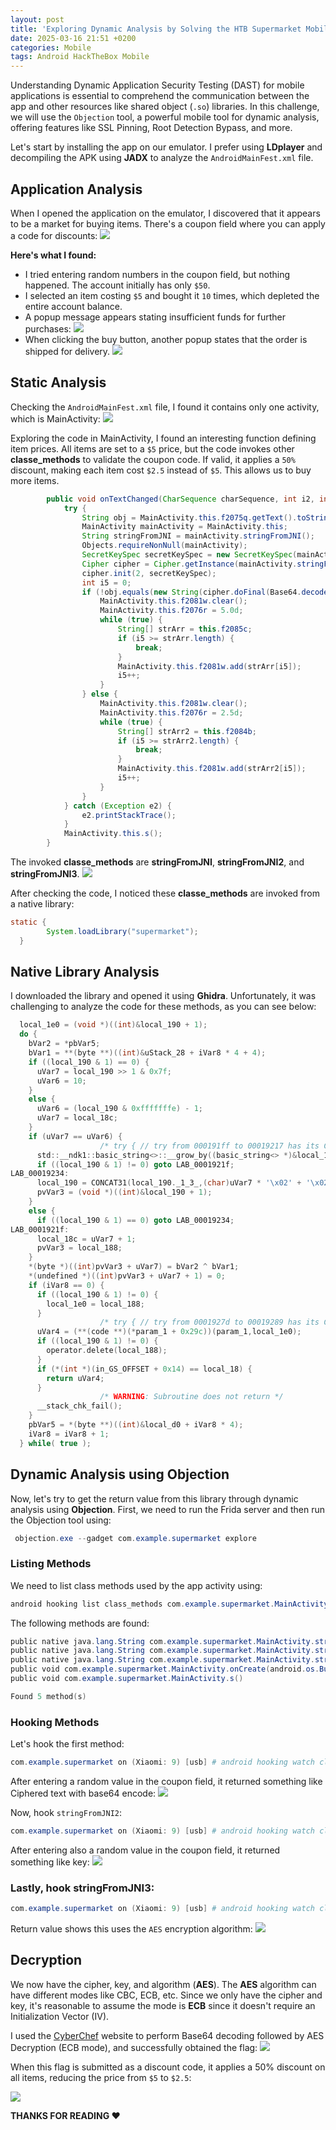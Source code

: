 ```yaml
---
layout: post
title: 'Exploring Dynamic Analysis by Solving the HTB Supermarket Mobile Challenge'
date: 2025-03-16 21:51 +0200
categories: Mobile
tags: Android HackTheBox Mobile
---
```

Understanding Dynamic Application Security Testing (DAST) for mobile applications is essential to comprehend the communication between the app and other resources like shared object (`.so`) libraries. In this challenge, we will use the `Objection` tool, a powerful mobile tool for dynamic analysis, offering features like SSL Pinning, Root Detection Bypass, and more.

Let's start by installing the app on our emulator. I prefer using **LDplayer** and decompiling the APK using **JADX** to analyze the `AndroidMainFest.xml` file.

## Application Analysis

When I opened the application on the emulator, I discovered that it appears to be a market for buying items. There's a coupon field where you can apply a code for discounts: 
![](/Images/1.png)

**Here's what I found:**
- I tried entering random numbers in the coupon field, but nothing happened.
The account initially has only `$50`.
- I selected an item costing `$5` and bought it `10` times, which depleted the entire account balance.
- A popup message appears stating insufficient funds for further purchases: ![](/Images/2.png) 
- When clicking the buy button, another popup states that the order is shipped for delivery. 
![](/Images/3.png) 


## Static Analysis
Checking the `AndroidMainFest.xml` file, I found it contains only one activity, which is MainActivity:
![](/Images/4.png)


Exploring the code in MainActivity, I found an interesting function defining item prices. All items are set to a `$5` price, but the code invokes other **classe_methods** to validate the coupon code. If valid, it applies a `50%` discount, making each item cost `$2.5` instead of `$5`. This allows us to buy more items.
```java
        public void onTextChanged(CharSequence charSequence, int i2, int i3, int i4) {
            try {
                String obj = MainActivity.this.f2075q.getText().toString();
                MainActivity mainActivity = MainActivity.this;
                String stringFromJNI = mainActivity.stringFromJNI();
                Objects.requireNonNull(mainActivity);
                SecretKeySpec secretKeySpec = new SecretKeySpec(mainActivity.stringFromJNI2().getBytes(), mainActivity.stringFromJNI3());
                Cipher cipher = Cipher.getInstance(mainActivity.stringFromJNI3());
                cipher.init(2, secretKeySpec);
                int i5 = 0;
                if (!obj.equals(new String(cipher.doFinal(Base64.decode(stringFromJNI, 0)), "utf-8"))) {
                    MainActivity.this.f2081w.clear();
                    MainActivity.this.f2076r = 5.0d;
                    while (true) {
                        String[] strArr = this.f2085c;
                        if (i5 >= strArr.length) {
                            break;
                        }
                        MainActivity.this.f2081w.add(strArr[i5]);
                        i5++;
                    }
                } else {
                    MainActivity.this.f2081w.clear();
                    MainActivity.this.f2076r = 2.5d;
                    while (true) {
                        String[] strArr2 = this.f2084b;
                        if (i5 >= strArr2.length) {
                            break;
                        }
                        MainActivity.this.f2081w.add(strArr2[i5]);
                        i5++;
                    }
                }
            } catch (Exception e2) {
                e2.printStackTrace();
            }
            MainActivity.this.s();
        }
```

The invoked **classe_methods** are **stringFromJNI**, **stringFromJNI2**, and **stringFromJNI3**.
![](/Images/5.png)

After checking the code, I noticed these **classe_methods** are invoked from a native library:
```java
static {
        System.loadLibrary("supermarket");
  }
```

## Native Library Analysis
I downloaded the library and opened it using **Ghidra**. Unfortunately, it was challenging to analyze the code for these methods, as you can see below:
```c
  local_1e0 = (void *)((int)&local_190 + 1);
  do {
    bVar2 = *pbVar5;
    bVar1 = **(byte **)((int)&uStack_28 + iVar8 * 4 + 4);
    if ((local_190 & 1) == 0) {
      uVar7 = local_190 >> 1 & 0x7f;
      uVar6 = 10;
    }
    else {
      uVar6 = (local_190 & 0xfffffffe) - 1;
      uVar7 = local_18c;
    }
    if (uVar7 == uVar6) {
                    /* try { // try from 000191ff to 00019217 has its CatchHandler @ 000192c2 */
      std::__ndk1::basic_string<>::__grow_by((basic_string<> *)&local_190,uVar6,1,uVar6,uVar6,0, 0);
      if ((local_190 & 1) != 0) goto LAB_0001921f;
LAB_00019234:
      local_190 = CONCAT31(local_190._1_3_,(char)uVar7 * '\x02' + '\x02');
      pvVar3 = (void *)((int)&local_190 + 1);
    }
    else {
      if ((local_190 & 1) == 0) goto LAB_00019234;
LAB_0001921f:
      local_18c = uVar7 + 1;
      pvVar3 = local_188;
    }
    *(byte *)((int)pvVar3 + uVar7) = bVar2 ^ bVar1;
    *(undefined *)((int)pvVar3 + uVar7 + 1) = 0;
    if (iVar8 == 0) {
      if ((local_190 & 1) != 0) {
        local_1e0 = local_188;
      }
                    /* try { // try from 0001927d to 00019289 has its CatchHandler @ 000192c0 */
      uVar4 = (**(code **)(*param_1 + 0x29c))(param_1,local_1e0);
      if ((local_190 & 1) != 0) {
        operator.delete(local_188);
      }
      if (*(int *)(in_GS_OFFSET + 0x14) == local_18) {
        return uVar4;
      }
                    /* WARNING: Subroutine does not return */
      __stack_chk_fail();
    }
    pbVar5 = *(byte **)((int)&local_d0 + iVar8 * 4);
    iVar8 = iVar8 + 1;
  } while( true );
```

## Dynamic Analysis using Objection
Now, let's try to get the return value from this library through dynamic analysis using **Objection**. First, we need to run the Frida server and then run the Objection tool using:
```powershell
 objection.exe --gadget com.example.supermarket explore
```

### Listing Methods
We need to list class methods used by the app activity using:
```powershell
android hooking list class_methods com.example.supermarket.MainActivity
```

The following methods are found:
```powershell
public native java.lang.String com.example.supermarket.MainActivity.stringFromJNI()
public native java.lang.String com.example.supermarket.MainActivity.stringFromJNI2()
public native java.lang.String com.example.supermarket.MainActivity.stringFromJNI3()
public void com.example.supermarket.MainActivity.onCreate(android.os.Bundle)
public void com.example.supermarket.MainActivity.s()

Found 5 method(s)
```

### Hooking Methods
Let's hook the first method:
```powershell
com.example.supermarket on (Xiaomi: 9) [usb] # android hooking watch class_method com.example.supermarket.MainActivity.stringFromJNI --dump-args --dump-backtrace --dump-return
```
After entering a random value in the coupon field, it returned something like Ciphered text with base64 encode:
![](/Images/6.png)

Now, hook `stringFromJNI2`:
```powershell
com.example.supermarket on (Xiaomi: 9) [usb] # android hooking watch class_method com.example.supermarket.MainActivity.stringFromJNI2 --dump-args --dump-backtrace --dump-return
```
After entering also a random value in the coupon field, it returned something like key:
![](/Images/7.png)

### Lastly, hook stringFromJNI3:
```powershell
com.example.supermarket on (Xiaomi: 9) [usb] # android hooking watch class_method com.example.supermarket.MainActivity.stringFromJNI3 --dump-args --dump-backtrace --dump-return
```
Return value shows this uses the `AES` encryption algorithm:
![](/Images/8.png)



## Decryption
We now have the cipher, key, and algorithm (**AES**). The **AES** algorithm can have different modes like CBC, ECB, etc. Since we only have the cipher and key, it's reasonable to assume the mode is **ECB** since it doesn't require an Initialization Vector (IV).

I used the [CyberChef](https://cyberchef.org/) website to perform Base64 decoding followed by AES Decryption (ECB mode), and successfully obtained the flag:
![](/Images/9.png)

When this flag is submitted as a discount code, it applies a 50% discount on all items, 
reducing the price from `$5` to `$2.5`:

![](/Images/last.png)

**THANKS FOR READING ❤️**
